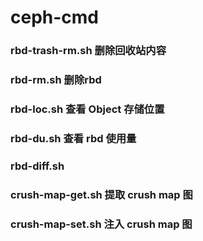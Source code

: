# ceph-cmd

### rbd-trash-rm.sh 删除回收站内容
### rbd-rm.sh 删除rbd
### rbd-loc.sh 查看 Object 存储位置
### rbd-du.sh 查看 rbd 使用量
### rbd-diff.sh 
### crush-map-get.sh 提取 crush map 图
### crush-map-set.sh 注入 crush map 图
